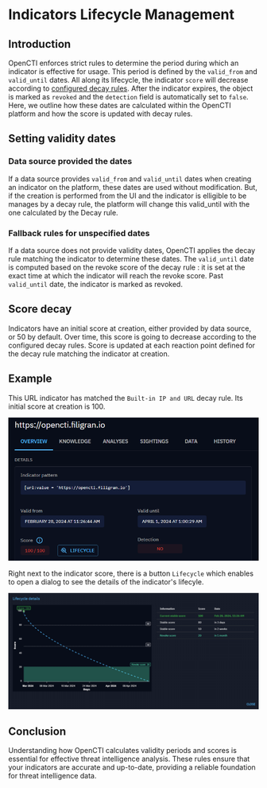 # Indicators Lifecycle Management


## Introduction

OpenCTI enforces strict rules to determine the period during which an indicator is effective for usage. This period is defined by the `valid_from` and `valid_until` dates. All along its lifecycle, the indicator `score` will decrease according to [configured decay rules](../administration/decay-rules.md). After the indicator expires, the object is marked as `revoked` and the `detection` field is automatically set to `false`. Here, we outline how these dates are calculated within the OpenCTI platform and how the score is updated with decay rules.


## Setting validity dates

### Data source provided the dates

If a data source provides `valid_from` and `valid_until` dates when creating an indicator on the platform, these dates are used without modification. But, if the creation is performed from the UI and the indicator is elligible to be manages by a decay rule, the platform will change this valid_until with the one calculated by the Decay rule.

### Fallback rules for unspecified dates

If a data source does not provide validity dates, OpenCTI applies the decay rule matching the indicator to determine these dates.
The `valid_until` date is computed based on the revoke score of the decay rule : it is set at the exact time at which the indicator will reach the revoke score.
Past `valid_until` date, the indicator is marked as revoked.

## Score decay

Indicators have an initial score at creation, either provided by data source, or 50 by default.
Over time, this score is going to decrease according to the configured decay rules.
Score is updated at each reaction point defined for the decay rule matching the indicator at creation.

## Example

This URL indicator has matched the `Built-in IP and URL` decay rule. Its initial score at creation is 100. 

![Indicator overview](./assets/indicators-lifecycle-example-overview.png)

Right next to the indicator score, there is a button `Lifecycle` which enables to open a dialog to see the details of the indicator's lifecyle.

![Indicator lifecycle](./assets/indicators-lifecycle-example-dialog.png)

## Conclusion

Understanding how OpenCTI calculates validity periods and scores is essential for effective threat intelligence analysis. These rules ensure that your indicators are accurate and up-to-date, providing a reliable foundation for threat intelligence data.
